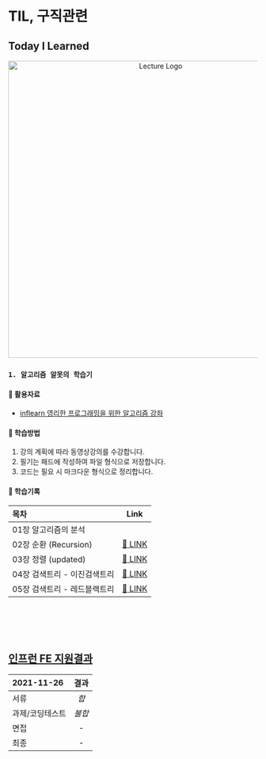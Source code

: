# TIL, 구직관련
## **Today I Learned**
<p align="center">
  <img src="https://cdn.inflearn.com/wp-content/uploads/algorith.png" width="600" alt="Lecture Logo"/>
</p>

### `1. 알고리즘 알못의 학습기`
#### 📑 활용자료
 - [inflearn 영리한 프로그래밍을 위한 알고리즘 강좌](https://inf.run/RfUx)

#### 📖 학습방법
1. 강의 계획에 따라 동영상강의를 수강합니다.
2. 필기는 패드에 작성하여 파일 형식으로 저장합니다.
3. 코드는 필요 시 마크다운 형식으로 정리합니다.

#### 📝 학습기록
| 목차                          |                            Link                             |
| :---------------------------- | :---------------------------------------------------------: |
| 01장 알고리즘의 분석          |    |
| 02장 순환 (Recursion)         |  [:link: LINK](./document/cleverProgramming/Chapter_01.md)  |
| 03장 정렬 (updated)           |  [:link: LINK](./document/cleverOrogramming/Chapter_02.md)  |
| 04장 검색트리 - 이진검색트리   |  [:link: LINK](./document/cleverProgramming/Chapter_03.md)  |
| 05장 검색트리 - 레드블랙트리   |  [:link: LINK](./document/cleverProgramming/Chapter_04.md)  |


<br><br>
-------------------------------
## **[인프런 FE 지원결과](./document/inflearnFETest/README.md)**
|  2021-11-26     |      결과     |
| :-------------- | :-----------: |
| 서류            |     _합_      |
| 과제/코딩테스트 |     _불합_    |
| 면접            |       -       |
| 최종            |       -       |

